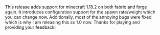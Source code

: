 This release adds support for minecraft 1.18.2 on both fabric and forge again.
It introduces configuration support for the spawn rate/weight which you can change now.
Additionally, most of the annoying bugs were fixed which is why I am releasing this as 1.0 now.
Thanks for playing and providing your feedback!
